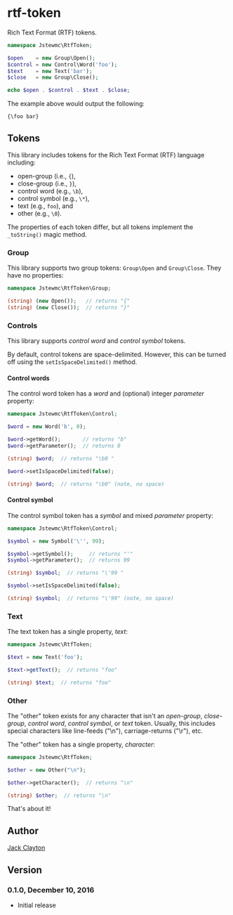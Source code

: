 # rtf-token
Rich Text Format (RTF) tokens.

```php
namespace Jstewmc\RtfToken;

$open    = new Group\Open();
$control = new Control\Word('foo');
$text    = new Text('bar');
$close   = new Group\Close();

echo $open . $control . $text . $close;

```

The example above would output the following:

```
{\foo bar}
```

## Tokens

This library includes tokens for the Rich Text Format (RTF) language including:

* open-group (i.e., `{`),
* close-group (i.e., `}`),
* control word (e.g., `\b`),
* control symbol (e.g., `\*`),
* text (e.g., `foo`), and
* other (e.g., `\0`).

The properties of each token differ, but all tokens implement the `_toString()` magic method.

### Group

This library supports two group tokens: `Group\Open` and `Group\Close`. They have no properties:

```php
namespace Jstewmc\RtfToken\Group;

(string) (new Open());   // returns "{"
(string) (new Close());  // returns "}"
```

### Controls

This library supports _control word_ and _control symbol_ tokens. 

By default, control tokens are space-delimited. However, this can be turned off using the `setIsSpaceDelimited()` method.

#### Control words

The control word token has a _word_ and (optional) integer _parameter_ property:

```php
namespace Jstewmc\RtfToken\Control;

$word = new Word('b', 0);

$word->getWord();       // returns "b"
$word->getParameter();  // returns 0

(string) $word;  // returns "\b0 "

$word->setIsSpaceDelimited(false);

(string) $word;  // returns "\b0" (note, no space)
```

#### Control symbol

The control symbol token has a _symbol_ and mixed _parameter_ property:

```php
namespace Jstewmc\RtfToken\Control;

$symbol = new Symbol('\'', 99);

$symbol->getSymbol();     // returns "'"
$symbol->getParameter();  // returns 99

(string) $symbol;  // returns "\'99 "

$symbol->setIsSpaceDelimited(false);

(string) $symbol;  // returns "\'99" (note, no space)
```

### Text

The text token has a single property, _text_:

```php
namespace Jstewmc\RtfToken;

$text = new Text('foo');

$text->getText();  // returns "foo"

(string) $text;  // returns "foo"
```

### Other

The "other" token exists for any character that isn't an _open-group_, _close-group_, _control word_, _control symbol_, or _text_ token. Usually, this includes special characters like line-feeds ("\n"), carriage-returns ("\r"), etc.

The "other" token has a single property, _character_:

```php
namespace Jstewmc\RtfToken;

$other = new Other("\n");

$other->getCharacter();  // returns "\n"

(string) $other;  // returns "\n"
```

That's about it!

## Author

[Jack Clayton](mailto:clayjs0@gmail.com)

## Version

### 0.1.0, December 10, 2016

* Initial release
